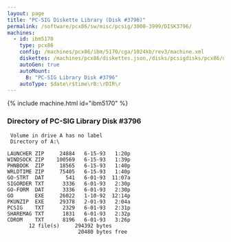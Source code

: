 ```yaml
---
layout: page
title: "PC-SIG Diskette Library (Disk #3796)"
permalink: /software/pcx86/sw/misc/pcsig/3000-3999/DISK3796/
machines:
  - id: ibm5170
    type: pcx86
    config: /machines/pcx86/ibm/5170/cga/1024kb/rev3/machine.xml
    diskettes: /machines/pcx86/diskettes.json,/disks/pcsigdisks/pcx86/diskettes.json
    autoGen: true
    autoMount:
      B: "PC-SIG Library Disk #3796"
    autoType: $date\r$time\rB:\rDIR\r
---
```


{% include machine.html id="ibm5170" %}

### Directory of PC-SIG Library Disk #3796

     Volume in drive A has no label
     Directory of A:\

    LAUNCHER ZIP     24884   6-15-93   1:20p
    WINDSOCK ZIP    100569   6-15-93   1:39p
    PHNBOOK  ZIP     18565   6-15-93   1:40p
    WRLDTIME ZIP     75405   6-15-93   1:40p
    GO-STRT  DAT       541   6-01-93  11:07a
    SIGORDER TXT      3336   6-01-93   2:30p
    GO-FORM  DAT      3336   6-01-93   2:30p
    GO       EXE     26022   1-10-92  12:14p
    PKUNZIP  EXE     29378   2-01-93   2:04a
    PCSIG    TXT      2329   6-01-93   2:31p
    SHAREMAG TXT      1831   6-01-93   2:32p
    CDROM    TXT      8196   6-01-93   3:26p
           12 file(s)     294392 bytes
                           20480 bytes free
